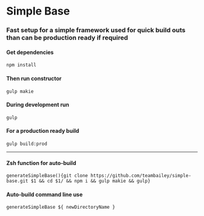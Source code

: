# Simple Base 
### Fast setup for a simple framework used for quick build outs than can be production ready if required

#### Get dependencies
```
npm install
```
#### Then run constructor
```
gulp makie
```
#### During development run
```
gulp
```
#### For a production ready build
```
gulp build:prod
```
-------
#### Zsh function for auto-build
```
generateSimpleBase(){git clone https://github.com/teambailey/simple-base.git $1 && cd $1/ && npm i && gulp makie && gulp}
```
#### Auto-build command line use
```
generateSimpleBase ${ newDirectoryName }
```
